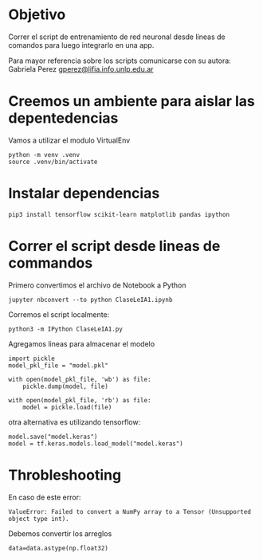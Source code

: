  # Objetivo

 Correr el script de entrenamiento de red neuronal desde líneas de comandos para luego integrarlo en una app.

 Para mayor referencia sobre los scripts comunicarse con su autora: Gabriela Perez <gperez@lifia.info.unlp.edu.ar>
 
 # Creemos un ambiente para aislar las depentedencias

Vamos a utilizar el modulo VirtualEnv

```
python -m venv .venv
source .venv/bin/activate
```


 # Instalar dependencias 

``pip3 install tensorflow scikit-learn matplotlib pandas ipython``

# Correr el script desde lineas de commandos

Primero convertimos el archivo de Notebook a Python

```
jupyter nbconvert --to python ClaseLeIA1.ipynb 
```

Corremos el script localmente:
```
python3 -m IPython ClaseLeIA1.py
```

Agregamos lineas para almacenar el modelo

````
import pickle
model_pkl_file = "model.pkl"  

with open(model_pkl_file, 'wb') as file:  
    pickle.dump(model, file)

with open(model_pkl_file, 'rb') as file:  
    model = pickle.load(file)
````

otra alternativa es utilizando tensorflow:

```
model.save("model.keras")
model = tf.keras.models.load_model("model.keras")
```

# Throbleshooting
En caso de este error:

`ValueError: Failed to convert a NumPy array to a Tensor (Unsupported object type int).`

Debemos convertir los arreglos

`data=data.astype(np.float32)`
